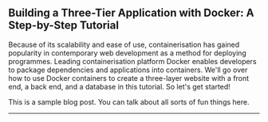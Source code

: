 ## Building a Three-Tier Application with Docker: A Step-by-Step Tutorial

Because of its scalability and ease of use, containerisation has gained popularity in contemporary web development as a method for deploying programmes. Leading containerisation platform Docker enables developers to package dependencies and applications into containers. We'll go over how to use Docker containers to create a three-layer website with a front end, a back end, and a database in this tutorial. So let's get started!


This is a sample blog post. You can talk about all sorts of fun things here.

---

